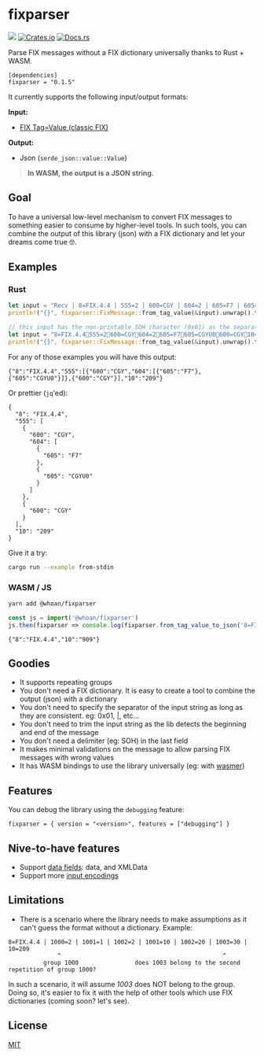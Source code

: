 # fixparser

![](https://github.com/whoan/fixparser/workflows/build-and-test/badge.svg)
[![Crates.io](https://img.shields.io/crates/v/fixparser.svg)](https://crates.io/crates/fixparser)
[![Docs.rs](https://docs.rs/fixparser/badge.svg)](https://docs.rs/fixparser)

Parse FIX messages without a FIX dictionary universally thanks to Rust + WASM.

```
[dependencies]
fixparser = "0.1.5"
```

It currently supports the following input/output formats:

**Input:**

- [FIX Tag=Value (classic FIX)](https://www.fixtrading.org/standards/tagvalue/)

**Output:**

- Json (`serde_json::value::Value`)

> **In WASM, the output is a JSON string.**

## Goal

To have a universal low-level mechanism to convert FIX messages to something easier to consume by higher-level tools. In such tools, you can combine the output of this library (json) with a FIX dictionary and let your dreams come true :nerd_face:.

## Examples

### Rust

```rust
let input = "Recv | 8=FIX.4.4 | 555=2 | 600=CGY | 604=2 | 605=F7 | 605=CGYU0 | 600=CGY | 10=209";
println!("{}", fixparser::FixMessage::from_tag_value(&input).unwrap().to_json());
```

```rust
// this input has the non-printable SOH character (0x01) as the separator of the fields
let input = "8=FIX.4.4555=2600=CGY604=2605=F7605=CGYU0600=CGY10=209";
println!("{}", fixparser::FixMessage::from_tag_value(&input).unwrap().to_json());
```

For any of those examples you will have this output:

```
{"8":"FIX.4.4","555":[{"600":"CGY","604":[{"605":"F7"},{"605":"CGYU0"}]},{"600":"CGY"}],"10":"209"}
```

Or prettier (`jq`'ed):

```
{
  "8": "FIX.4.4",
  "555": [
    {
      "600": "CGY",
      "604": [
        {
          "605": "F7"
        },
        {
          "605": "CGYU0"
        }
      ]
    },
    {
      "600": "CGY"
    }
  ],
  "10": "209"
}
```

Give it a try:

```bash
cargo run --example from-stdin
```

### WASM / JS

```bash
yarn add @whoan/fixparser
```

```js
const js = import('@whoan/fixparser')
js.then(fixparser => console.log(fixparser.from_tag_value_to_json('8=FIX.4.4 | 10=909')))
```
```
{"8":"FIX.4.4","10":"909"}
```

## Goodies

- It supports repeating groups
- You don't need a FIX dictionary. It is easy to create a tool to combine the output (json) with a dictionary
- You don't need to specify the separator of the input string as long as they are consistent. eg: 0x01, |, etc...
- You don't need to trim the input string as the lib detects the beginning and end of the message
- You don't need a delimiter (eg: SOH) in the last field
- It makes minimal validations on the message to allow parsing FIX messages with wrong values
- It has WASM bindings to use the library universally (eg: with [wasmer](https://wasmer.io))

## Features

You can debug the library using the `debugging` feature:

```
fixparser = { version = "<version>", features = ["debugging"] }
```

## Nive-to-have features

- Support [data fields](https://www.onixs.biz/fix-dictionary/5.0.SP2/index.html): data, and XMLData
- Support more [input encodings](https://www.fixtrading.org/standards/)

## Limitations

- There is a scenario where the library needs to make assumptions as it can't guess the format without a dictionary. Example:

```
8=FIX.4.4 | 1000=2 | 1001=1 | 1002=2 | 1001=10 | 1002=20 | 1003=30 | 10=209
              ^                                              ^
          group 1000                does 1003 belong to the second repetition of group 1000?
```

In such a scenario, it will assume *1003* does NOT belong to the group. Doing so, it's easier to fix it with the help of other tools which use FIX dictionaries (coming soon? let's see).

## License

[MIT](https://github.com/whoan/fixparser/blob/master/LICENSE)
